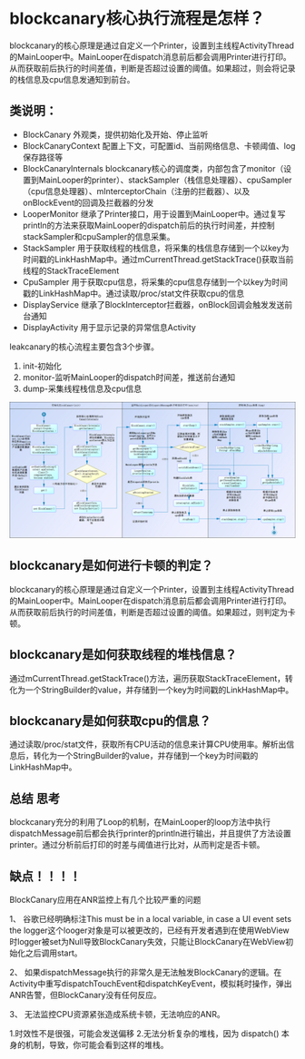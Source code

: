 # blockcanary核心执行流程是怎样？

blockcanary的核心原理是通过自定义一个Printer，设置到主线程ActivityThread的MainLooper中。MainLooper在dispatch消息前后都会调用Printer进行打印。从而获取前后执行的时间差值，判断是否超过设置的阈值。如果超过，则会将记录的栈信息及cpu信息发通知到前台。

## 类说明：

- BlockCanary
  外观类，提供初始化及开始、停止监听
- BlockCanaryContext
  配置上下文，可配置id、当前网络信息、卡顿阈值、log保存路径等
- BlockCanaryInternals
  blockcanary核心的调度类，内部包含了monitor（设置到MainLooper的printer）、stackSampler（栈信息处理器）、cpuSampler（cpu信息处理器）、mInterceptorChain（注册的拦截器）、以及onBlockEvent的回调及拦截器的分发
- LooperMonitor
  继承了Printer接口，用于设置到MainLooper中。通过复写println的方法来获取MainLooper的dispatch前后的执行时间差，并控制stackSampler和cpuSampler的信息采集。
- StackSampler
  用于获取线程的栈信息，将采集的栈信息存储到一个以key为时间戳的LinkHashMap中。通过mCurrentThread.getStackTrace()获取当前线程的StackTraceElement
- CpuSampler
  用于获取cpu信息，将采集的cpu信息存储到一个以key为时间戳的LinkHashMap中。通过读取/proc/stat文件获取cpu的信息
- DisplayService
  继承了BlockInterceptor拦截器，onBlock回调会触发发送前台通知
- DisplayActivity
  用于显示记录的异常信息Activity

leakcanary的核心流程主要包含3个步骤。

1. init-初始化
2. monitor-监听MainLooper的dispatch时间差，推送前台通知
3. dump-采集线程栈信息及cpu信息

![5125122c9cc07935c67c8c6.jpg](./assets/5125122-c9cc07935c67c8c6.jpg)

## blockcanary是如何进行卡顿的判定？

blockcanary的核心原理是通过自定义一个Printer，设置到主线程ActivityThread的MainLooper中。MainLooper在dispatch消息前后都会调用Printer进行打印。从而获取前后执行的时间差值，判断是否超过设置的阈值。如果超过，则判定为卡顿。

## blockcanary是如何获取线程的堆栈信息？

通过mCurrentThread.getStackTrace()方法，遍历获取StackTraceElement，转化为一个StringBuilder的value，并存储到一个key为时间戳的LinkHashMap中。

## blockcanary是如何获取cpu的信息？

通过读取/proc/stat文件，获取所有CPU活动的信息来计算CPU使用率。解析出信息后，转化为一个StringBuilder的value，并存储到一个key为时间戳的LinkHashMap中。

## 总结 思考

blockcanary充分的利用了Loop的机制，在MainLooper的loop方法中执行dispatchMessage前后都会执行printer的println进行输出，并且提供了方法设置printer。通过分析前后打印的时差与阈值进行比对，从而判定是否卡顿。


## 缺点！！！！


BlockCanary应用在ANR监控上有几个比较严重的问题

1、 谷歌已经明确标注This must be in a local variable, in case a UI event sets the logger这个looger对象是可以被更改的，已经有开发者遇到在使用WebView时logger被set为Null导致BlockCanary失效，只能让BlockCanary在WebView初始化之后调用start。

2、 如果dispatchMessage执行的非常久是无法触发BlockCanary的逻辑。在Activity中重写dispatchTouchEvent和dispatchKeyEvent，模拟耗时操作，弹出ANR告警，但BlockCanary没有任何反应。

3、 无法监控CPU资源紧张造成系统卡顿，无法响应的ANR。



1.时效性不是很强，可能会发送偏移 2.无法分析复杂的堆栈，因为 dispatch() 本身的机制，导致，你可能会看到这样的堆栈。
